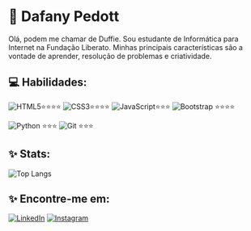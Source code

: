 
# 🎃 Dafany Pedott 

Olá, podem me chamar de Duffie. Sou estudante de Informática para Internet na Fundação Liberato. Minhas principais características são a vontade de aprender, resolução de problemas e criatividade.

## 💻 Habilidades:

![HTML5](https://img.shields.io/badge/HTML5-E34F26?style=for-the-badge&logo=html5&logoColor=white)⭐⭐⭐⭐
![CSS3](https://img.shields.io/badge/CSS3-1572B6?style=for-the-badge&logo=css3&logoColor=white)⭐⭐⭐⭐
![JavaScript](https://img.shields.io/badge/JavaScript-F7DF1E?style=for-the-badge&logo=javascript&logoColor=black)⭐⭐⭐
![Bootstrap](https://img.shields.io/badge/-boostrap-0D1117?style=for-the-badge&logo=bootstrap&labelColor=0D1117)
⭐⭐⭐⭐

![Python](https://img.shields.io/badge/python-3670A0?style=for-the-badge&logo=python&logoColor=ffdd54)
⭐⭐⭐
![Git](https://img.shields.io/badge/GIT-E44C30?style=for-the-badge&logo=git&logoColor=white)
⭐⭐⭐

## ✨ Stats:

![Top Langs](https://github-readme-stats-git-masterrstaa-rickstaa.vercel.app/api/top-langs/?username=duff1e&bg_color=000&border_color=30A3DC&title_color=E94D5F&text_color=FFF)

## ✨ Encontre-me em:

[![LinkedIn](https://img.shields.io/badge/LinkedIn-0077B5?style=for-the-badge&logo=linkedin&logoColor=white)](https://www.linkedin.com/in/dafany-pedott/)
[![Instagram](https://img.shields.io/badge/-Instagram-%23E4405F?style=for-the-badge&logo=instagram&logoColor=white)](https://www.instagram.com/jigglyduffie/)